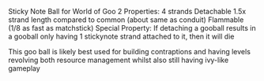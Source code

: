 Sticky Note Ball for World of Goo 2
Properties:
4 strands
Detachable
1.5x strand length compared to common (about same as conduit)
Flammable (1/8 as fast as matchstick)
Special Property: 
If detaching a gooball results in a gooball only having 1 stickynote strand attached to it, then it will die

This goo ball is likely best used for building contraptions and having levels revolving both resource management whilst also still having ivy-like gameplay
